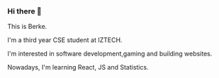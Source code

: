 ### Hi there 👋

This is Berke.

I'm a third year CSE student at IZTECH.

I'm interested in software development,gaming and building websites.

Nowadays, I'm learning React, JS and Statistics.
